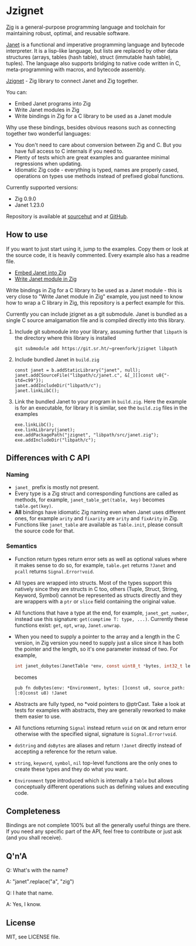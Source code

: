 # Jzignet

[Zig](https://ziglang.org/) is a general-purpose programming language and
toolchain for maintaining robust, optimal, and reusable software.

[Janet](https://janet-lang.org/) is a functional and imperative programming
language and bytecode interpreter. It is a lisp-like language, but lists are
replaced by other data structures (arrays, tables (hash table), struct
(immutable hash table), tuples). The language also supports bridging to native
code written in C, meta-programming with macros, and bytecode assembly.

[Jzignet](https://git.sr.ht/~greenfork/jzignet) - Zig library to connect Janet
and Zig together.

You can:
* Embed Janet programs into Zig
* Write Janet modules in Zig
* Write bindings in Zig for a C library to be used as a Janet module

Why use these bindings, besides obvious reasons such as connecting together two
wonderful languages:
* You don't need to care about conversion between Zig and C. But you have full
  access to C internals if you need to.
* Plenty of tests which are great examples and guarantee minimal regressions
  when updating.
* Idiomatic Zig code - everything is typed, names are properly cased,
  operations on types use methods instead of prefixed global functions.

Currently supported versions:
* Zig 0.9.0
* Janet 1.23.0

Repository is available at [sourcehut](https://git.sr.ht/~greenfork/jzignet)
and at [GitHub](https://github.com/greenfork/jzignet).

## How to use

If you want to just start using it, jump to the examples. Copy them or look
at the source code, it is heavily commented. Every example also has a readme
file.

* [Embed Janet into Zig](examples/embed_janet)
* [Write Janet module in Zig](examples/zig_module)

Write bindings in Zig for a C library to be used as a Janet module - this
is very close to "Write Janet module in Zig" example, you just need to
know how to wrap a C library in Zig, this repository is a perfect example
for this.

Currently you can include jzignet as a git submodule. Janet is bundled as
a single C source amalgamation file and is compiled directly into this
library.

1. Include git submodule into your library, assuming further that `libpath` is
   the directory where this library is installed
   ```shell
   git submodule add https://git.sr.ht/~greenfork/jzignet libpath
   ```

2. Include bundled Janet in `build.zig`
   ```zig
   const janet = b.addStaticLibrary("janet", null);
   janet.addCSourceFile("libpath/c/janet.c", &[_][]const u8{"-std=c99"});
   janet.addIncludeDir("libpath/c");
   janet.linkLibC();
   ```

3. Link the bundled Janet to your program in `build.zig`. Here the example is
   for an executable, for library it is similar, see the `build.zig` files
   in the examples
   ```zig
   exe.linkLibC();
   exe.linkLibrary(janet);
   exe.addPackagePath("jzignet", "libpath/src/janet.zig");
   exe.addIncludeDir("libpath/c");
   ```

## Differences with C API

### Naming
* `janet_` prefix is mostly not present.
* Every type is a Zig struct and corresponding functions are called as
  methods, for example, `janet_table_get(table, key)` becomes `table.get(key)`.
* **All** bindings have idiomatic Zig naming even when Janet uses different
  ones, for example `arity` and `fixarity` are `arity` and `fixArity` in Zig.
* Functions like `janet_table` are available as `Table.init`, please consult
  the source code for that.

### Semantics
* Function return types return error sets as well as optional values where it
  makes sense to do so, for example, `table.get` returns `?Janet` and `pcall`
  returns `Signal.Error!void`.
* All types are wrapped into structs. Most of the types support this natively
  since they are structs in C too, others (Tuple, Struct, String, Keyword,
  Symbol) cannot be represented as structs directly and they are wrappers
  with a `ptr` or `slice` field containing the original value.
* All functions that have a type at the end, for example, `janet_get_number`,
  instead use this signature: `get(comptime T: type, ...)`. Currently these
  functions exist: `get`, `opt`, `wrap`, `Janet.unwrap`.
* When you need to supply a pointer to the array and a length in the C version,
  in Zig version you need to supply just a slice since it has both the pointer
  and the length, so it's one parameter instead of two. For example,
  ```c
  int janet_dobytes(JanetTable *env, const uint8_t *bytes, int32_t len, const char *sourcePath, Janet *out);
  ```
  
  becomes
  ```zig
  pub fn doBytes(env: *Environment, bytes: []const u8, source_path: [:0]const u8) !Janet
  ```
* Abstracts are fully typed, no *void pointers to @ptrCast. Take a look at
  tests for examples with abstracts, they are generally reworked to make
  them easier to use.
* All functions returning `Signal` instead return `void` on `OK` and return
  error otherwise with the specified signal, signature is `Signal.Error!void`.
* `doString` and `doBytes` are aliases and return `!Janet` directly instead of
  accepting a reference for the return value.
* `string`, `keyword`, `symbol`, `nil` top-level functions are the only ones to
  create these types and they do what you want.
* `Environment` type introduced which is internally a `Table` but allows
  conceptually different operations such as defining values and executing code.

## Completeness

Bindings are not complete 100% but all the generally useful things are there.
If you need any specific part of the API, feel free to contribute or just
ask (and you shall receive).

## Q'n'A

Q: What's with the name?

A: "janet".replace("a", "zig")

Q: I hate that name.

A: Yes, I know.

## License

MIT, see LICENSE file.
